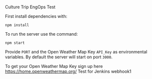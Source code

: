 Culture Trip EngOps Test

First install dependencies with: 

```
npm install
```

To run the server use the command: 
```
npm start
```

Provide `PORT` and the Open Weather Map Key `API_Key` as environmental variables.
By default the server will start on port `3000`.

To get your Open Weather Map Key sign up here https://home.openweathermap.org/
Test for Jenkins webhook1

